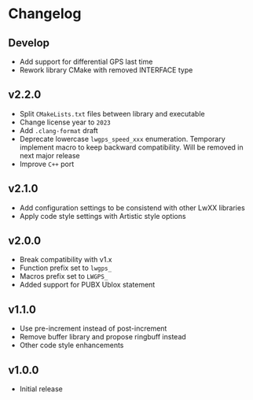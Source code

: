 # Changelog

## Develop

- Add support for differential GPS last time
- Rework library CMake with removed INTERFACE type

## v2.2.0

- Split `CMakeLists.txt` files between library and executable
- Change license year to `2023`
- Add `.clang-format` draft
- Deprecate lowercase `lwgps_speed_xxx` enumeration. Temporary implement macro to keep backward compatibility. Will be removed in next major release
- Improve `C++` port

## v2.1.0

- Add configuration settings to be consistend with other LwXX libraries
- Apply code style settings with Artistic style options

## v2.0.0

- Break compatibility with v1.x
- Function prefix set to `lwgps_`
- Macros prefix set to `LWGPS_`
- Added support for PUBX Ublox statement

## v1.1.0

- Use pre-increment instead of post-increment
- Remove buffer library and propose ringbuff instead
- Other code style enhancements

## v1.0.0

- Initial release

